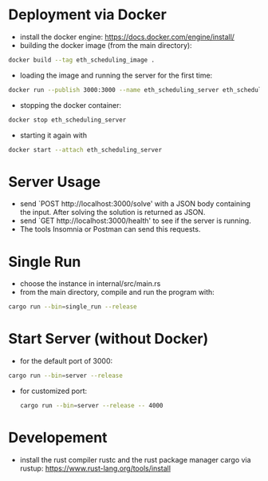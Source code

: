 # Deployment via Docker

- install the docker engine: https://docs.docker.com/engine/install/
- building the docker image (from the main directory):

```bash
docker build --tag eth_scheduling_image .
```

- loading the image and running the server for the first time:

```bash
docker run --publish 3000:3000 --name eth_scheduling_server eth_scheduling_image
```

- stopping the docker container:

```bash
docker stop eth_scheduling_server
```

- starting it again with

```bash
docker start --attach eth_scheduling_server
```

# Server Usage

- send `POST http://localhost:3000/solve' with a JSON body containing the input. After solving the solution is returned as JSON.
- send `GET http://localhost:3000/health' to see if the server is running.
- The tools Insomnia or Postman can send this requests.

# Single Run

- choose the instance in internal/src/main.rs
- from the main directory, compile and run the program with:

```bash
cargo run --bin=single_run --release
```

# Start Server (without Docker)

- for the default port of 3000:

```bash
cargo run --bin=server --release
```

- for customized port:
  
  ```bash
  cargo run --bin=server --release -- 4000
  ```

# Developement

- install the rust compiler rustc and the rust package manager cargo via rustup: https://www.rust-lang.org/tools/install
